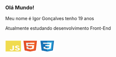 <h3>Olá Mundo!</h3>
<p> Meu nome é Igor Gonçalves tenho 19 anos</p>
<p> Atualmente estudando desenvolvimento Front-End<p>
 
<div style="display: inline_block"><br>
  <img align="center" alt="Icon-Js" height="35" width="50" src="https://raw.githubusercontent.com/devicons/devicon/master/icons/javascript/javascript-plain.svg">
  <img align="center" alt="Icon-HTML" height="35" width="50" src="https://raw.githubusercontent.com/devicons/devicon/master/icons/html5/html5-original.svg">
  <img align="center" alt="Icon-CSS" height="35" width="50" src="https://raw.githubusercontent.com/devicons/devicon/master/icons/css3/css3-original.svg">
</div>
  
